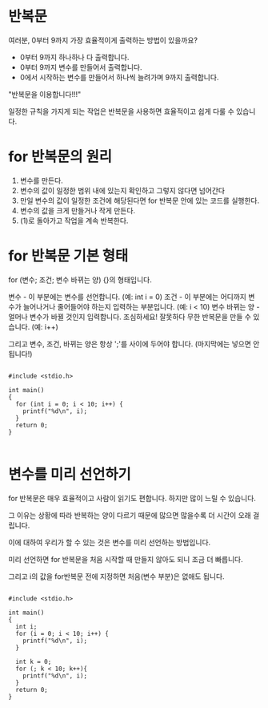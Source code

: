 # 반복문

여러분, 0부터 9까지 가장 효율적이게 출력하는 방법이 있을까요?

- 0부터 9까지 하나하나 다 출력합니다.
- 0부터 9까지 변수를 만들어서 출력합니다.
- 0에서 시작하는 변수를 만들어서 하나씩 늘려가며 9까지 출력합니다.

"반복문을 이용합니다!!!"

일정한 규칙을 가지게 되는 작업은 반복문을 사용하면 효율적이고 쉽게 다룰 수 있습니다.

# for 반복문의 원리

1. 변수를 만든다.
2. 변수의 값이 일정한 범위 내에 있는지 확인하고 그렇지 않다면 넘어간다
3. 만일 변수의 값이 일정한 조건에 해당된다면 for 반복문 안에 있는 코드를 실행한다.
4. 변수의 값을 크게 만들거나 작게 만든다.
5. (1)로 돌아가고 작업을 계속 반복한다.

# for 반복문 기본 형태

for (변수; 조건; 변수 바뀌는 양) {}의 형태입니다.

변수 - 이 부분에는 변수를 선언합니다. (예: int i = 0)
조건 - 이 부분에는 어디까지 변수가 늘어나거나 줄어들어야 하는지 입력하는 부분입니다. (예: i < 10)
변수 바뀌는 양 - 얼머나 변수가 바뀔 것인지 입력합니다. 조심하세요! 잘못하다 무한 반복문을 만들 수 있습니다. (예: i++)

그리고 변수, 조건, 바뀌는 양은 항상 ';'를 사이에 두어야 합니다. (마지막에는 넣으면 안됩니다!)

<pre>
<code>
#include &lt;stdio.h>

int main()
{
  for (int i = 0; i < 10; i++) {
    printf("%d\n", i);
  }
  return 0;
}
</code>
</pre>

# 변수를 미리 선언하기

for 반복문은 매우 효율적이고 사람이 읽기도 편합니다. 하지만 많이 느릴 수 있습니다.

그 이유는 상황에 따라 반복하는 양이 다르기 때문에 많으면 많을수록 더 시간이 오래 걸립니다.

이에 대하여 우리가 할 수 있는 것은 변수를 미리 선언하는 방법입니다.

미리 선언하면 for 반복문을 처음 시작할 때 만들지 않아도 되니 조금 더 빠릅니다.

그리고 i의 값을 for반복문 전에 지정하면 처음(변수 부분)은 없애도 됩니다.

<pre>
<code>
#include &lt;stdio.h>

int main()
{
  int i;
  for (i = 0; i < 10; i++) {
    printf("%d\n", i);
  }

  int k = 0;
  for (; k < 10; k++){
    printf("%d\n", i);
  }
  return 0;
}
</code>
</pre>
